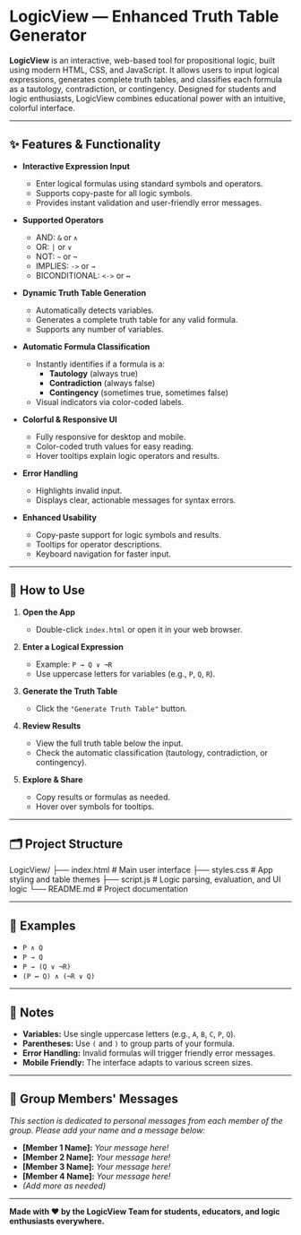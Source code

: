# LogicView — Enhanced Truth Table Generator

**LogicView** is an interactive, web-based tool for propositional logic, built using modern HTML, CSS, and JavaScript. It allows users to input logical expressions, generates complete truth tables, and classifies each formula as a tautology, contradiction, or contingency. Designed for students and logic enthusiasts, LogicView combines educational power with an intuitive, colorful interface.

---

## ✨ Features & Functionality

- **Interactive Expression Input**
  - Enter logical formulas using standard symbols and operators.
  - Supports copy-paste for all logic symbols.
  - Provides instant validation and user-friendly error messages.

- **Supported Operators**
  - AND: `&` or `∧`
  - OR: `|` or `∨`
  - NOT: `~` or `¬`
  - IMPLIES: `->` or `→`
  - BICONDITIONAL: `<->` or `↔`

- **Dynamic Truth Table Generation**
  - Automatically detects variables.
  - Generates a complete truth table for any valid formula.
  - Supports any number of variables.

- **Automatic Formula Classification**
  - Instantly identifies if a formula is a:
    - **Tautology** (always true)
    - **Contradiction** (always false)
    - **Contingency** (sometimes true, sometimes false)
  - Visual indicators via color-coded labels.

- **Colorful & Responsive UI**
  - Fully responsive for desktop and mobile.
  - Color-coded truth values for easy reading.
  - Hover tooltips explain logic operators and results.

- **Error Handling**
  - Highlights invalid input.
  - Displays clear, actionable messages for syntax errors.

- **Enhanced Usability**
  - Copy-paste support for logic symbols and results.
  - Tooltips for operator descriptions.
  - Keyboard navigation for faster input.

---

## 🚀 How to Use

1. **Open the App**
    - Double-click `index.html` or open it in your web browser.

2. **Enter a Logical Expression**
    - Example: `P → Q ∨ ¬R`
    - Use uppercase letters for variables (e.g., `P`, `Q`, `R`).

3. **Generate the Truth Table**
    - Click the `"Generate Truth Table"` button.

4. **Review Results**
    - View the full truth table below the input.
    - Check the automatic classification (tautology, contradiction, or contingency).

5. **Explore & Share**
    - Copy results or formulas as needed.
    - Hover over symbols for tooltips.

---

## 🗂️ Project Structure

LogicView/ 
├── index.html # Main user interface 
├── styles.css # App styling and table themes 
├── script.js # Logic parsing, evaluation, and UI logic 
└── README.md # Project documentation

---

## 🧪 Examples

- `P ∧ Q`
- `P → Q`
- `P → (Q ∨ ¬R)`
- `(P ↔ Q) ∧ (¬R ∨ Q)`

---

## 📝 Notes

- **Variables:** Use single uppercase letters (e.g., `A`, `B`, `C`, `P`, `Q`).
- **Parentheses:** Use `(` and `)` to group parts of your formula.
- **Error Handling:** Invalid formulas will trigger friendly error messages.
- **Mobile Friendly:** The interface adapts to various screen sizes.

---

## 💬 Group Members' Messages

_This section is dedicated to personal messages from each member of the group. Please add your name and a message below:_

- **[Member 1 Name]:** _Your message here!_
- **[Member 2 Name]:** _Your message here!_
- **[Member 3 Name]:** _Your message here!_
- **[Member 4 Name]:** _Your message here!_
- _(Add more as needed)_

---

**Made with ❤️ by the LogicView Team for students, educators, and logic enthusiasts everywhere.**
